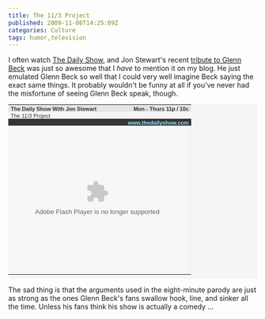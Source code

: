 ```yaml
---
title: The 11/3 Project
published: 2009-11-06T14:25:09Z
categories: Culture
tags: humor,television
---
```


I often watch <a href="http://www.thedailyshow.com/">The Daily Show</a>, and Jon Stewart's recent <a href="http://www.thedailyshow.com/watch/thu-november-5-2009/the-11-3-project">tribute to Glenn Beck</a> was just so awesome that I <em>have</em> to mention it on my blog.  He just emulated Glenn Beck so well that I could very well imagine Beck saying the exact same things.  It probably wouldn't be funny at all if you've never had the misfortune of seeing Glenn Beck speak, though.

<table class="aligncenter" style='font:11px arial; color:#333; background-color:#f5f5f5' cellpadding='0' cellspacing='0' width='360' height='353'><tbody><tr style='background-color:#e5e5e5' valign='middle'><td style='padding:2px 1px 0px 5px;'><a target='_blank' style='color:#333; text-decoration:none; font-weight:bold;' href='http://www.thedailyshow.com'>The Daily Show With Jon Stewart</a></td><td style='padding:2px 5px 0px 5px; text-align:right; font-weight:bold;'>Mon - Thurs 11p / 10c</td></tr><tr style='height:14px;' valign='middle'><td style='padding:2px 1px 0px 5px;' colspan='2'<a target='_blank' style='color:#333; text-decoration:none; font-weight:bold;' href='http://www.thedailyshow.com/watch/thu-november-5-2009/the-11-3-project'>The 11/3 Project<a></td></tr><tr style='height:14px; background-color:#353535' valign='middle'><td colspan='2' style='padding:2px 5px 0px 5px; width:360px; overflow:hidden; text-align:right'><a target='_blank' style='color:#96deff; text-decoration:none; font-weight:bold;' href='http://www.thedailyshow.com/'>www.thedailyshow.com</a></td></tr><tr valign='middle'><td style='padding:0px;' colspan='2'><embed style='display:block' src='http://media.mtvnservices.com/mgid:cms:item:comedycentral.com:254892' width='360' height='301' type='application/x-shockwave-flash' wmode='window' allowFullscreen='true' flashvars='autoPlay=false' allowscriptaccess='always' allownetworking='all' bgcolor='#000000'></embed></td></tr></tbody></table>

The sad thing is that the arguments used in the eight-minute parody are just as strong as the ones Glenn Beck's fans swallow hook, line, and sinker all the time.  Unless his fans think his show is actually a comedy ...

